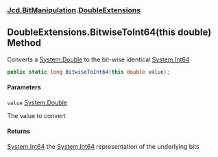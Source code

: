 ### [Jcd.BitManipulation](Jcd.BitManipulation.md 'Jcd.BitManipulation').[DoubleExtensions](Jcd.BitManipulation.DoubleExtensions.md 'Jcd.BitManipulation.DoubleExtensions')

## DoubleExtensions.BitwiseToInt64(this double) Method

Converts a [System.Double](https://docs.microsoft.com/en-us/dotnet/api/System.Double 'System.Double') to the bit-wise identical [System.Int64](https://docs.microsoft.com/en-us/dotnet/api/System.Int64 'System.Int64')

```csharp
public static long BitwiseToInt64(this double value);
```
#### Parameters

<a name='Jcd.BitManipulation.DoubleExtensions.BitwiseToInt64(thisdouble).value'></a>

`value` [System.Double](https://docs.microsoft.com/en-us/dotnet/api/System.Double 'System.Double')

The value to convert

#### Returns

[System.Int64](https://docs.microsoft.com/en-us/dotnet/api/System.Int64 'System.Int64')
the [System.Int64](https://docs.microsoft.com/en-us/dotnet/api/System.Int64 'System.Int64') representation of the underlying bits
